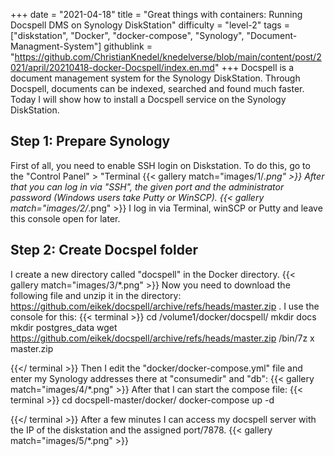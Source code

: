 +++
date = "2021-04-18"
title = "Great things with containers: Running Docspell DMS on Synology DiskStation"
difficulty = "level-2"
tags = ["diskstation", "Docker", "docker-compose", "Synology", "Document-Managment-System"]
githublink = "https://github.com/ChristianKnedel/knedelverse/blob/main/content/post/2021/april/20210418-docker-Docspell/index.en.md"
+++
Docspell is a document management system for the Synology DiskStation. Through Docspell, documents can be indexed, searched and found much faster. Today I will show how to install a Docspell service on the Synology DiskStation.
## Step 1: Prepare Synology
First of all, you need to enable SSH login on Diskstation. To do this, go to the "Control Panel" > "Terminal
{{< gallery match="images/1/*.png" >}}
After that you can log in via "SSH", the given port and the administrator password (Windows users take Putty or WinSCP).
{{< gallery match="images/2/*.png" >}}
I log in via Terminal, winSCP or Putty and leave this console open for later.
## Step 2: Create Docspel folder
I create a new directory called "docspell" in the Docker directory.
{{< gallery match="images/3/*.png" >}}
Now you need to download the following file and unzip it in the directory: https://github.com/eikek/docspell/archive/refs/heads/master.zip . I use the console for this:
{{< terminal >}}
cd /volume1/docker/docspell/
mkdir docs
mkdir postgres_data
wget https://github.com/eikek/docspell/archive/refs/heads/master.zip 
/bin/7z x master.zip

{{</ terminal >}}
Then I edit the "docker/docker-compose.yml" file and enter my Synology addresses there at "consumedir" and "db":
{{< gallery match="images/4/*.png" >}}
After that I can start the compose file:
{{< terminal >}}
cd docspell-master/docker/
docker-compose up -d

{{</ terminal >}}
After a few minutes I can access my docspell server with the IP of the diskstation and the assigned port/7878.
{{< gallery match="images/5/*.png" >}}
